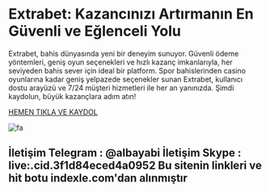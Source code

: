 # Extrabet: Kazancınızı Artırmanın En Güvenli ve Eğlenceli Yolu
Extrabet, bahis dünyasında yeni bir deneyim sunuyor. Güvenli ödeme yöntemleri, geniş oyun seçenekleri ve hızlı kazanç imkanlarıyla, her seviyeden bahis sever için ideal bir platform. Spor bahislerinden casino oyunlarına kadar geniş yelpazede seçenekler sunan Extrabet, kullanıcı dostu arayüzü ve 7/24 müşteri hizmetleri ile her an yanınızda. Şimdi kaydolun, büyük kazançlara adım atın!

<a href="https://shortlinkapp.com/YTlMI"> HEMEN TIKLA VE KAYDOL </a>

![fa](https://github.com/user-attachments/assets/a7f3912e-2b02-4a28-895a-7d9ce112f235)

<h2>İletişim Telegram : @albayabi İletişim Skype : live:.cid.3f1d84eced4a0952
Bu sitenin linkleri ve hit botu indexle.com'dan alınmıştır
</h2>
